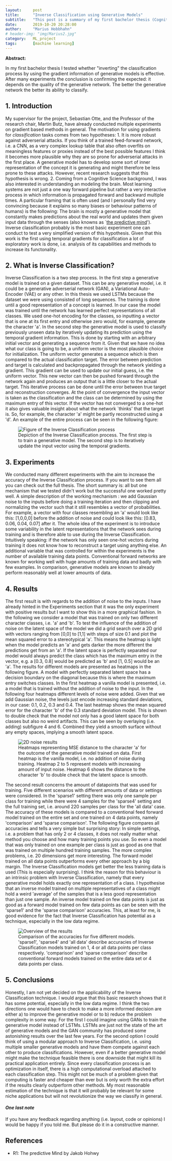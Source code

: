 ```yaml
---
layout:     post
title:      "Inverse Classification using Generative Models"
subtitle:   "This post is a summary of my first bachelor thesis (Cognitive Science)"
date:       2019-10-20 20:28:00
author:     "Marius Hobbhahn"
# header-img: "img/Marius2.jpg"
category:   ML_project
tags:       [machine learning]
---
```


**Abstract:** 

In my first bachelor thesis I tested whether "inverting" the classification process by using the gradient information of generative models is effective. After many experiments the conclusion is confirming the expected: it depends on the quality of the generative network. The better the generative network the better its ability to classify. 

## **1. Introduction**

My supervisor for the project, Sebastian Otte, and the Professor of the research chair, Martin Butz, have already conducted multiple experiments on gradient based methods in general. The motivation for using gradients for *classification* tasks comes from two hypotheses: 1. It is more robust against adverserial attacks. If you think of a trained feed-forward network, i.e. a CNN, as a very complex lookup table that also often overfits on meaningless features or proxies instead of the best possible features I think it becomes more plausible why they are so prone for adverserial attacks in the first place. A generative model has to develop some sort of inner representation of the concept it is generating and might therefore be less prone to these attacks. However, recent research suggests that this hypothesis is wrong. 2. Coming from a Cognitive Science background, I was also interested in understanding an modeling the brain. Most learning systems are not just a one way forward pipeline but rather a very interactive process in which information is propagated forward and backward multiple times. A particular framing that is often used (and I personally find very convincing because it explains so many biases or behaviour patterns of humans) is the following: The brain is mostly a generative model that constantly makes predictions about the real world and updates them given input data through the senses (also knowns as `[the predictive mind](#R1)'). Inverse classification probably is the most basic experiment one can conduct to test a very simplified version of this hypothesis. Given that this work is the first using temporal gradients for classification a lot of exploratory work is done, i.e. analysis of its capabilities and methods to increase its functonality. 

## **2. What is Inverse Classification?** 

Inverse Classification is a two step process. In the first step a generative model is trained on a given dataset. This can be any generative model, i.e. it could be a generative adverserial network (GAN), a Variational Auto-Encoder (VAE) or any other. In this thesis we used LSTMs because the dataset we were using consisted of long sequences. The training is done until a good representation of a concept is learned. In our case the model was trained until the network has learned perfect representations of all classes. We used one-hot encoding for the classes, so inputting a vector that is one at its first entry and otherwise zero would, for example, generate the character 'a'. In the second step the generative model is used to classify previously unseen data by iteratively updating its prediction using the temporal gradient information. This is done by starting with an arbitrary initial vector and generating a sequence from it. Given that we have no idea what our class is going to be, a uniform vector is the most plausible choice for initialization. The uniform vector generates a sequence which is then compared to the actual classification target. The error between prediction and target is calculated and backpropagated through the network yielding a gradient. This gradient can be used to update our initial guess, i.e. the uniform vector. This new vector can then be pushed forward through the network again and produces an output that is a little closer to the actual target. This iterative process can be done until the error between true target and reconstruction converges. At the point of convergence the input vector is taken as the classification and the class can be determined by using the maximum entry of this vector. If the vector has not converged to a one-hot it also gives valuable insight about what the network `thinks' that the target is. So, for example, the character 'a' might be partly reconstructed using a 'd'. An example of the entire process can be seen in the following figure:

<figure>
  <img src="/img/IC_Bachelor/Gen_IC_figure.jpg" alt="Figure of the Inverse Classification process"/>
  <figcaption>Depiction of the Inverse Classification process. The first step is to train a generative model. The second step is to iteratively update the input vector using the temporal gradients.</figcaption>
</figure>

## **3. Experiments**

We conducted many different experiments with the aim to increase the accuracy of the Inverse Classification process. If you want to see them all you can check out the full thesis. The short summary is: all but one mechanism that we tested didn't work but the successful one worked pretty well. A simple description of the working mechanism : we add Gaussian noise to the inputs before doing a training iteration and then clipping and normalizing the vector such that it still resembles a vector of probabilities. For example, a vector with four classes resembling an 'a' would look like this: [1,0,0,0] before the addition of noise and could look like this: [0.83, 0.06, 0.04, 0.07] after it. The whole idea of the experiment is to introduce some variability in the latent representations that the network sees during training and is therefore able to use during the Inverse Classification. Intuitively speaking: if the network has only seen one-hot vectors during training it does not know how to reconstruct a target using anything else. An additional variable that was controlled for within the experiments is the number of available training data points. Conventional forward networks are known for working well with huge amounts of training data and badly with few examples. In comparison, generative models are known to already perform reasonably well at lower amounts of data.

## **4. Results**

The first result is with regards to the addition of noise to the inputs. I have already hinted in the Experiments section that it was the only experiment with positive results but I want to show this in a more graphical fashion. In the following we consider a model that was trained on only two different character classes, i.e. 'a' and 'b'. To test the influence of the addition of noise on the latent space of the model we did a grid search over a 2D grid with vectors ranging from [0,0] to [1,1] with steps of size 0.1 and plot the mean squared error to a stereotypical 'a'. This means the heatmap is light when the model predicts an 'a' and gets darker the more different the predictions get from an 'a'. If the latent space is perfectly separated our model would always predict the class which has the maximum entry in the vector, e.g. a [0.3, 0.8] would be predicted as 'b' and [1, 0.5] would be an 'a'. The results for different models are presented as heatmaps in the following figure. A model with perfectly separated latent space has a decision boundary on the diagonal because this is where the maximum entry switches classes. In the first heatmap a vanilla model is presented, i.e. a model that is trained without the addition of noise to the input. In the following four heatmaps different levels of noise were added. Given that we add Gaussian noise, the levels just encode increasing standard deviations, in our case: 0.1, 0.2, 0.3 and 0.4. The last heatmap shows the mean squared error for the character 'b' of the 0.3 standard deviation model. This is shown to double check that the model not only has a good latent space for both classes but also no weird artifacts. This can be seen by overlaying (i.e. adding) subfigure 4 and 6. Combined they yield a smooth surface without any empty spaces, implying a smooth latent space.

<figure>
  <img src="/img/IC_Bachelor/2D_noise_overview.jpg" alt="2D noise results"/>
  <figcaption>Heatmaps representing MSE distance to the character 'a' for the outcome of the generative model trained on data. First heatmap is the vanilla model, i.e. no addition of noise during training. Heatmap 2 to 5 represent models with increasing amount of input noise. Heatmap 6 shows the distance to the character 'b' to double check that the latent space is smooth.</figcaption>
</figure>

The second result concerns the amount of datapoints that was used for training. Five different scenarios with different amounts of data or settings were considered. In the 'sparse1' setting there was only one sample per class for training while there were 4 samples for the 'sparse4' setting and the full training set, i.e. around 220 samples per class for the 'all data' case. The accuracy of these models is compared to a conventional feed forward model trained on the entire set and one trained on 4 data points, namely 'comparison' and 'sparse comparison'. The following figure compares all accuracies and tells a very simple but surprising story: In simple settings, i.e. a problem that has only 2 or 4 classes, it does not really matter what method you choose and how many training points you use. So even a model that was only trained on one example per class is just as good as one that was trained on multiple hundred training samples. The more complex problems, i.e. 20 dimensions get more interesting. The forward model trained on all data points outperforms every other approach by a big margin. The Inverse Classification models get better the less training data is used (This is especially surprising). I think the reason for this behaviour is an intrinsic problem with Inverse Classification, namely that every generative model holds exactly one representation of a class. I hypothesise that an inverse model trained on multiple representatives of a class might hold a weird 'average' of the samples that is a less good representation than just one sample. An inverse model trained on few data points is just as good as a forward model trained on few data points as can be seen with the 'sparse1' and the 'sparse comparison' accuracies. This, at least for me, is good evidence for the fact that Inverse Classification has potential as a technique, especially in the low data regime. 

<figure>
  <img src="/img/IC_Bachelor/results_bar_plot.jpg" alt="Overview of the results"/>
  <figcaption>Comparison of the accuracies for five different models. 'sparse1', 'sparse4' and 'all data' describe accuracies of Inverse Classification models trained on 1, 4 or all data points per class respectively. 'comparison' and 'sparse comparison' describe conventional forward models trained on the entire data set or 4 data points per class.</figcaption>
</figure>

## **5. Conclusions**

Honestly, I am not yet decided on the applicability of the Inverse Classification technique. I would argue that this basic research shows that it has some potential, especially in the low data regime. I think the two directions one would have to check to make a more informed decision are either a) to improve the generative model or to b) reduce the problem complexity in some way. For the first I could imagine using GANs to train the generative model instead of LSTMs. LSTMs are just not the state of the art of generative models and the GAN community has produced some astonishing results over the last few years. For the second option I could think of using a modular approach to Inverse Classification, i.e. using multiple smaller generative models and have them compete against each other to produce classifications. 
However, even if a better generative model might make the technique feasible there is one downside that might kill its practical application entirely. Since every classification process is an optimization in itself, there is a high computational overload attached to each classification step. This might not be much of a problem given that computing is faster and cheaper than ever but is only worth the extra effort if the results clearly outperform other methods. My most reasonable estimation of the technique is that it will probably be relevant for some niche applications but will not revolutionize the way we classify in general. 


#### ***One last note***

If you have any feedback regarding anything (i.e. layout, code or opinions) I would be happy if you told me. But please do it in a constructive manner.

## References

- R1: The predictive Mind by Jakob Hohwy


